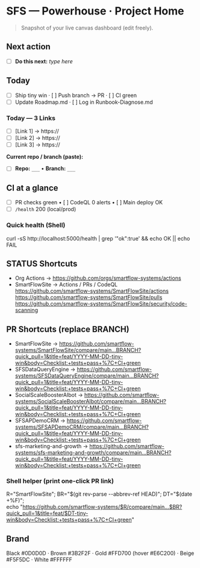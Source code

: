 # SFS — Powerhouse · Project Home
> Snapshot of your live canvas dashboard (edit freely).

## Next action
- [ ] **Do this next:** _type here_

## Today
- [ ] Ship tiny win · [ ] Push branch → PR · [ ] CI green
- [ ] Update Roadmap.md · [ ] Log in Runbook-Diagnose.md

### Today — 3 Links
- [ ] [Link 1] → https://
- [ ] [Link 2] → https://
- [ ] [Link 3] → https://

**Current repo / branch (paste):**  
- [ ] **Repo:** `___` • **Branch:** `___`

## CI at a glance
- [ ] PR checks green • [ ] CodeQL 0 alerts • [ ] Main deploy OK
- [ ] `/health` 200 (local/prod)

### Quick health (Shell)
curl -sS http://localhost:5000/health | grep '"ok":true' && echo OK || echo FAIL

## STATUS Shortcuts
- Org Actions → https://github.com/orgs/smartflow-systems/actions
- SmartFlowSite → Actions / PRs / CodeQL  
  https://github.com/smartflow-systems/SmartFlowSite/actions  
  https://github.com/smartflow-systems/SmartFlowSite/pulls  
  https://github.com/smartflow-systems/SmartFlowSite/security/code-scanning

## PR Shortcuts (replace BRANCH)
- SmartFlowSite → https://github.com/smartflow-systems/SmartFlowSite/compare/main...BRANCH?quick_pull=1&title=feat/YYYY-MM-DD-tiny-win&body=Checklist:+tests+pass+%7C+CI+green
- SFSDataQueryEngine → https://github.com/smartflow-systems/SFSDataQueryEngine/compare/main...BRANCH?quick_pull=1&title=feat/YYYY-MM-DD-tiny-win&body=Checklist:+tests+pass+%7C+CI+green
- SocialScaleBoosterAIbot → https://github.com/smartflow-systems/SocialScaleBoosterAIbot/compare/main...BRANCH?quick_pull=1&title=feat/YYYY-MM-DD-tiny-win&body=Checklist:+tests+pass+%7C+CI+green
- SFSAPDemoCRM → https://github.com/smartflow-systems/SFSAPDemoCRM/compare/main...BRANCH?quick_pull=1&title=feat/YYYY-MM-DD-tiny-win&body=Checklist:+tests+pass+%7C+CI+green
- sfs-marketing-and-growth → https://github.com/smartflow-systems/sfs-marketing-and-growth/compare/main...BRANCH?quick_pull=1&title=feat/YYYY-MM-DD-tiny-win&body=Checklist:+tests+pass+%7C+CI+green

### Shell helper (print one-click PR link)
R="SmartFlowSite"; BR="$(git rev-parse --abbrev-ref HEAD)"; DT="$(date +%F)"; \
echo "https://github.com/smartflow-systems/$R/compare/main...$BR?quick_pull=1&title=feat/$DT-tiny-win&body=Checklist:+tests+pass+%7C+CI+green"

## Brand
Black #0D0D0D · Brown #3B2F2F · Gold #FFD700 (hover #E6C200) · Beige #F5F5DC · White #FFFFFF
